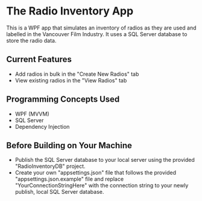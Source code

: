 # The Radio Inventory App

This is a WPF app that simulates an inventory of radios as they are used and labelled in the Vancouver Film Industry. It uses a SQL Server database to store the radio data.


## Current Features
- Add radios in bulk in the "Create New Radios" tab
- View existing radios in the "View Radios" tab


## Programming Concepts Used
- WPF (MVVM)
- SQL Server
- Dependency Injection


## Before Building on Your Machine
- Publish the SQL Server database to your local server using the provided "RadioInventoryDB" project.
- Create your own "appsettings.json" file that follows the provided "appsettings.json.example" file and replace "YourConnectionStringHere" with the connection string to your newly publish, local SQL Server database.

